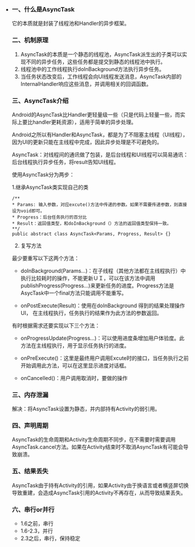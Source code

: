 - ### 一、什么是AsyncTask ###

  它的本质就是封装了线程池和Handler的异步框架。

  ### 二、机制原理 ###

  1. AsyncTask的本质是一个静态的线程池，AsyncTask派生出的子类可以实现不同的异步任务，这些任务都是提交到静态的线程池中执行。
  2. 线程池中的工作线程执行doInBackground方法执行异步任务。
  3. 当任务状态改变后，工作线程会向UI线程发送消息，AsyncTask内部的InternalHandler响应这些消息，并调用相关的回调函数。

  ### 三、AsyncTask介绍 ###

  Android的AsyncTask比Handler更轻量级一些（只是代码上轻量一些，而实际上要比handler更耗资源），适用于简单的异步处理。 　　 

  Android之所以有Handler和AsyncTask，都是为了不阻塞主线程（UI线程），因为UI的更新只能在主线程中完成，因此异步处理是不可避免的。

  AsyncTask：对线程间的通讯做了包装，是后台线程和UI线程可以简易通讯：后台线程执行异步任务，将result告知UI线程。

  使用AsyncTask分为两步：　

  1.继承AsyncTask类实现自己的类


  ```
  /**
  * Params: 输入参数，对应excute()方法中传递的参数。如果不需要传递参数，则直接设为void即可。
  * Progress：后台任务执行的百分比
  * Result：返回值类型，和doInBackground（）方法的返回值类型保持一致。
  **/
  public abstract class AsyncTask<Params, Progress, Result> {}
  ```

  2. 复写方法

  最少要重写以下这两个方法：

  - doInBackground(Params…)：在子线程（其他方法都在主线程执行）中执行比较耗时的操作，不能更新ＵＩ，可以在该方法中调用publishProgress(Progress…)来更新任务的进度。Progress方法是AsycTask中一个final方法只能调用不能重写。

  - onPostExecute(Result)：使用在doInBackground 得到的结果处理操作UI， 在主线程执行，任务执行的结果作为此方法的参数返回。 　　 

  有时根据需求还要实现以下三个方法：

  - onProgressUpdate(Progress…)：可以使用进度条增加用户体验度。此方法在主线程执行，用于显示任务执行的进度。

  - onPreExecute()：这里是最终用户调用Excute时的接口，当任务执行之前开始调用此方法，可以在这里显示进度对话框。

  - onCancelled()：用户调用取消时，要做的操作

  ### 三、内存泄漏 ###

  解决：将AsyncTask设置为静态，并内部持有Activity的弱引用。

  ### 四、声明周期 ###

  AsyncTask的生命周期和Activity生命周期不同步，在不需要时需要调用AsyncTask.cancel方法。如果在Activity结束时不取消AsyncTask有可能会导致崩溃。

  ### 五、结果丢失 ###

  AsyncTask由于持有Activity的引用，如果Activity由于换语言或者横竖屏切换导致重建，会造成AsyncTask引用的Activity不再存在，从而导致结果丢失。

  ### 六、串行or并行 ###

  - 1.6之前，串行
  - 1.6-2.3，并行
  - 2.3之后，串行，保持稳定